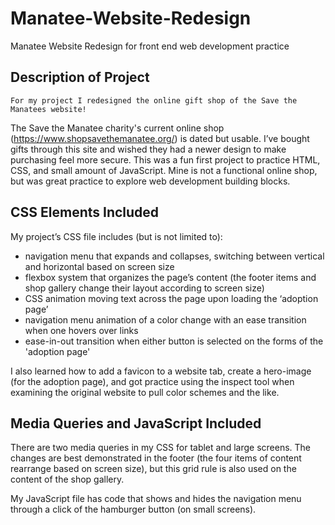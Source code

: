 # Manatee-Website-Redesign
Manatee Website Redesign for front end web development practice

## Description of Project
	For my project I redesigned the online gift shop of the Save the Manatees website!
The Save the Manatee charity's current online shop (https://www.shopsavethemanatee.org/) is dated but usable. 
I’ve bought gifts through this site and wished they had a newer design to make purchasing feel more secure. 
This was a fun first project to practice HTML, CSS, and small amount of JavaScript. 
Mine is not a functional online shop, but was great practice to explore web development building blocks.

## CSS Elements Included
My project’s CSS file includes (but is not limited to): 
* navigation menu that expands and collapses, switching between vertical and horizontal based on screen size 
* flexbox system that organizes the page’s content (the footer items and shop gallery change their layout according to screen size) 
* CSS animation moving text across the page upon loading the ‘adoption page’ 
* navigation menu animation of a color change with an ease transition when one hovers over links
* ease-in-out transition when either button is selected on the forms of the 'adoption page'

I also learned how to add a favicon to a website tab, create a hero-image (for the adoption page), 
and got practice using the inspect tool when examining the original website to pull color schemes and the like. 

## Media Queries and JavaScript Included
There are two media queries in my CSS for tablet and large screens. 
The changes are best demonstrated in the footer (the four items of content rearrange based on screen size), 
but this grid rule is also used on the content of the shop gallery.

My JavaScript file has code that shows and hides the navigation menu through a click of the hamburger button (on small screens).

